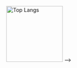 <p align="left"> 
  <img alt="Top Langs" height="150px" src="https://github-readme-stats.vercel.app/api/top-langs/?username=IchigoHydrogen&layout=compact&count_private=true&show_icons=true&theme=onedark" />
  <! – <img alt="github stats" height="150px" src="https://github-readme-stats.vercel.app/api?username={名前}&count_private=true&show_icons=true&show_icons=true&theme=onedark" /> –>
</p>
